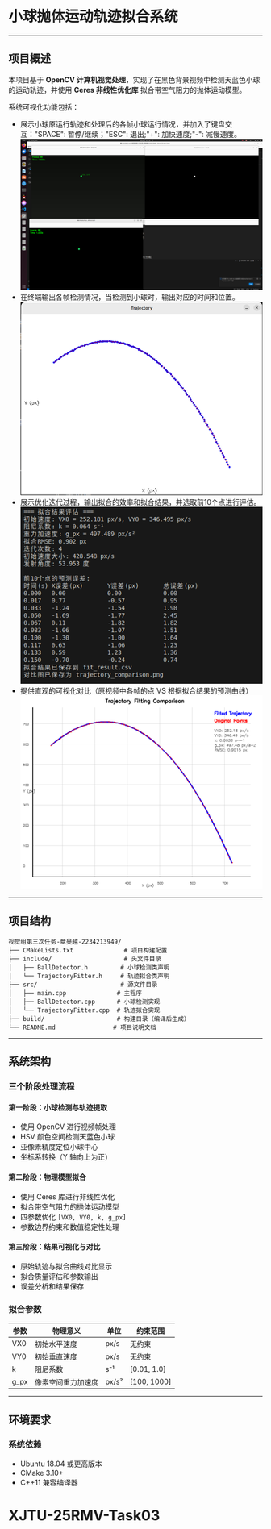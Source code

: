 # 小球抛体运动轨迹拟合系统

---
## 项目概述
本项目基于 **OpenCV 计算机视觉处理**，实现了在黑色背景视频中检测天蓝色小球的运动轨迹，并使用 **Ceres 非线性优化库** 拟合带空气阻力的抛体运动模型。  

系统可视化功能包括：
- 展示小球原运行轨迹和处理后的各帧小球运行情况，并加入了键盘交互："SPACE": 暂停/继续；"ESC": 退出;"+": 加快速度;"-": 减慢速度。
![程序运行截图](Program_running.png)
- 在终端输出各帧检测情况，当检测到小球时，输出对应的时间和位置。
![小球运行轨迹图](Ball_Track.png)
- 展示优化迭代过程，输出拟合的效率和拟合结果，并选取前10个点进行评估。
![结果展示图](Results_show.png)
- 提供直观的可视化对比（原视频中各帧的点 VS 根据拟合结果的预测曲线）
![轨迹对比图](trajectory_comparison.png)

---

## 项目结构
```
视觉组第三次任务-章昊越-2234213949/
├── CMakeLists.txt              # 项目构建配置
├── include/                    # 头文件目录
│   ├── BallDetector.h         # 小球检测类声明
│   └── TrajectoryFitter.h     # 轨迹拟合类声明
├── src/                       # 源文件目录
│   ├── main.cpp              # 主程序
│   ├── BallDetector.cpp      # 小球检测实现
│   └── TrajectoryFitter.cpp  # 轨迹拟合实现
├── build/                    # 构建目录（编译后生成）
└── README.md                # 项目说明文档
```

---
## 系统架构

### 三个阶段处理流程

#### 第一阶段：小球检测与轨迹提取
- 使用 OpenCV 进行视频帧处理  
- HSV 颜色空间检测天蓝色小球  
- 亚像素精度定位小球中心  
- 坐标系转换（Y 轴向上为正）  

#### 第二阶段：物理模型拟合
- 使用 Ceres 库进行非线性优化  
- 拟合带空气阻力的抛体运动模型  
- 四参数优化 `[VX0, VY0, k, g_px]`  
- 参数边界约束和数值稳定性处理  

#### 第三阶段：结果可视化与对比
- 原始轨迹与拟合曲线对比显示  
- 拟合质量评估和参数输出  
- 误差分析和结果保存  

### 拟合参数

| 参数  | 物理意义     | 单位  | 约束范围      |
|-------|--------------|-------|---------------|
| VX0   | 初始水平速度 | px/s  | 无约束        |
| VY0   | 初始垂直速度 | px/s  | 无约束        |
| k     | 阻尼系数     | s⁻¹   | [0.01, 1.0]   |
| g_px  | 像素空间重力加速度 | px/s² | [100, 1000] |

---
## 环境要求

### 系统依赖
- Ubuntu 18.04 或更高版本  
- CMake 3.10+  
- C++11 兼容编译器  




# XJTU-25RMV-Task03
